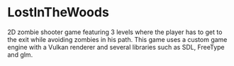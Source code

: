 # LostInTheWoods
2D zombie shooter game featuring 3 levels where the player has to get to the exit while avoiding zombies in his path. This game uses a custom game engine with a Vulkan renderer and several libraries such as SDL, FreeType and glm.
